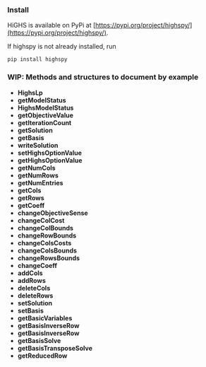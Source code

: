### Install
HiGHS is available on PyPi at [https://pypi.org/project/highspy/](https://pypi.org/project/highspy/).

If highspy is not already installed, run

```
pip install highspy
```

### WIP: Methods and structures to document by example

* __HighsLp__
* __getModelStatus__
* __HighsModelStatus__
* __getObjectiveValue__
* __getIterationCount__
* __getSolution__
* __getBasis__
* __writeSolution__
* __setHighsOptionValue__
* __getHighsOptionValue__
* __getNumCols__
* __getNumRows__
* __getNumEntries__
* __getCols__
* __getRows__
* __getCoeff__
* __changeObjectiveSense__
* __changeColCost__
* __changeColBounds__
* __changeRowBounds__
* __changeColsCosts__
* __changeColsBounds__
* __changeRowsBounds__
* __changeCoeff__
* __addCols__
* __addRows__
* __deleteCols__
* __deleteRows__
* __setSolution__
* __setBasis__
* __getBasicVariables__
* __getBasisInverseRow__
* __getBasisInverseRow__
* __getBasisSolve__
* __getBasisTransposeSolve__
* __getReducedRow__
